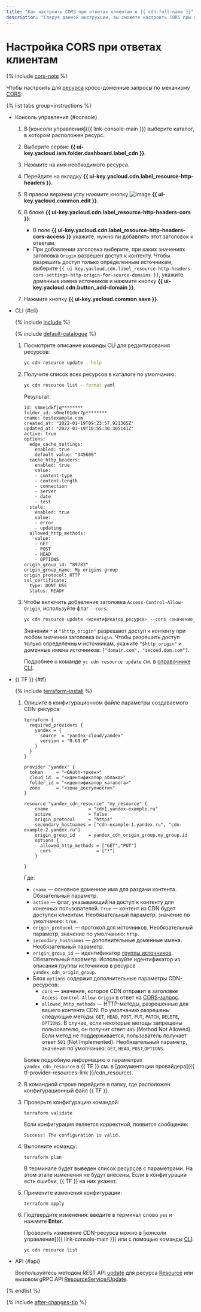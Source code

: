```yaml
---
title: "Как настроить CORS при ответах клиентам в {{ cdn-full-name }}"
description: "Следуя данной инструкции, вы сможете настроить CORS при ответах клиентам." 
---
```


# Настройка CORS при ответах клиентам

{% include [cors-note](../../../_includes/cdn/cors-note.md) %}

Чтобы настроить для [ресурса](../../concepts/resource.md) кросс-доменные запросы по механизму [CORS](../../concepts/cors.md):

{% list tabs group=instructions %}

- Консоль управления {#console}
  
  1. В [консоли управления]({{ link-console-main }}) выберите каталог, в котором расположен ресурс.

  1. Выберите сервис **{{ ui-key.yacloud.iam.folder.dashboard.label_cdn }}**.

  1. Нажмите на имя необходимого ресурса.

  1. Перейдите на вкладку **{{ ui-key.yacloud.cdn.label_resource-http-headers }}**.

  1. В правом верхнем углу нажмите кнопку ![image](../../../_assets/console-icons/pencil.svg) **{{ ui-key.yacloud.common.edit }}**.
  
  1. В блоке **{{ ui-key.yacloud.cdn.label_resource-http-headers-cors }}**:

      * В поле **{{ ui-key.yacloud.cdn.label_resource-http-headers-cors-access }}** укажите, нужно ли добавлять этот заголовок к ответам.
      * При добавлении заголовка выберите, при каких значениях заголовка `Origin` разрешен доступ к контенту. Чтобы разрешить доступ только определенным источникам, выберите `{{ ui-key.yacloud.cdn.label_resource-http-headers-cors-settings-http-origin-for-source-domains }}`, укажите доменные имена источников и нажмите кнопку **{{ ui-key.yacloud.cdn.button_add-domain }}**.

  1. Нажмите кнопку **{{ ui-key.yacloud.common.save }}**.

- CLI {#cli}
  
  {% include [include](../../../_includes/cli-install.md) %}

  {% include [default-catalogue](../../../_includes/default-catalogue.md) %}
  
  1. Посмотрите описание команды CLI для редактирования ресурсов:
  
      ```bash
      yc cdn resource update --help
      ```

  1. Получите список всех ресурсов в каталоге по умолчанию:

      ```bash
      yc cdn resource list --format yaml
      ```
  
      Результат:

      ```text
      id: s0me1dkfjq********
      folder_id: s0mef01der7p********
      cname: testexample.com
      created_at: "2022-01-19T09:23:57.921365Z"
      updated_at: "2022-01-19T10:55:30.305141Z"
      active: true
      options:
        edge_cache_settings:
          enabled: true
          default value: "345600"
        cache_http_headers:
          enabled: true
          value:
          - content-type
          - content-length
          - connection
          - server
          - date
          - test
        stale:
          enabled: true
          value:
          - error
          - updating
        allowed_http_methods:
          value:
          - GET
          - POST
          - HEAD
          - OPTIONS
      origin_group_id: "89783"
      origin_group_name: My origins group
      origin_protocol: HTTP
      ssl_certificate:
        type: DONT_USE
        status: READY
      ```

  1. Чтобы включить добавление заголовка `Access-Control-Allow-Origin`, используйте флаг `--cors`:

      ```bash
      yc cdn resource update <идентификатор_ресурса> --cors <значение_CORS>
      ```
      Значения `*` и `"$http_origin"` разрешают доступ к контенту при любом значении заголовка `Origin`. Чтобы разрешить доступ только определенным источникам, укажите `"$http_origin"` и доменные имена источников: `["domain.com", "second.dom.com"]`.

      Подробнее о команде `yc cdn resource update` см. в [справочнике CLI](../../../cli/cli-ref/managed-services/cdn/resource/update.md).

- {{ TF }} {#tf}

  {% include [terraform-install](../../../_includes/terraform-install.md) %}

  1. Опишите в конфигурационном файле параметры создаваемого CDN-ресурса:

      
      ```hcl
      terraform {
        required_providers {
          yandex = {
            source  = "yandex-cloud/yandex"
            version = "0.69.0"
          }
        }
      }

      provider "yandex" {
        token     = "<OAuth-токен>"
        cloud_id  = "<идентификатор_облака>"
        folder_id = "<идентификатор_каталога>"
        zone      = "<зона_доступности>"
      }

      resource "yandex_cdn_resource" "my_resource" {
          cname               = "cdn1.yandex-example.ru"
          active              = false
          origin_protocol     = "https"
          secondary_hostnames = ["cdn-example-1.yandex.ru", "cdn-example-2.yandex.ru"]
          origin_group_id     = yandex_cdn_origin_group.my_group.id
          options {
            allowed_http_methods = ["GET","PUT"]
            cors                 = ["*"]
          }

      }
      ```



      Где:

      * `cname` — основное доменное имя для раздачи контента. Обязательный параметр.
      * `active` — флаг, указывающий на доступ к контенту для конечных пользователей. `True` — контент из CDN будет доступен клиентам. Необязательный параметр, значение по умолчанию: `true`.
      * `origin_protocol` — протокол для источников. Необязательный параметр, значение по умолчанию: `http`.
      * `secondary_hostnames` — дополнительные доменные имена. Необязательный параметр.
      * `origin_group_id` — идентификатор [группы источников](../../concepts/origins.md). Обязательный параметр. Используйте идентификатор из описания группы источников в ресурсе `yandex_cdn_origin_group`.
      * Блок `options` содержит дополнительные параметры CDN-ресурсов:
         * `cors` — значение, которое CDN отправит в заголовке `Access-Control-Allow-Origin` в ответ на [CORS-запрос](../../concepts/cors.md).
         * `allowed_http_methods` — HTTP-методы, разрешенные для вашего контента CDN. По умолчанию разрешены следующие методы: `GET`, `HEAD`, `POST`, `PUT`, `PATCH`, `DELETE`, `OPTIONS`. В случае, если некоторые методы запрещены пользователю, он получит ответ `405` (Method Not Allowed). Если метод не поддерживается, пользователь получает ответ `501` (Not Implemented). Необязательный параметр, значения по умолчанию: `GET`, `HEAD`, `POST`,`OPTIONS`.

      Более подробную информацию о параметрах `yandex_cdn_resource` в {{ TF }} см. в [документации провайдера]({{ tf-provider-resources-link }}/cdn_resource).

  1. В командной строке перейдите в папку, где расположен конфигурационный файл {{ TF }}.

  1. Проверьте конфигурацию командой:
     ```
     terraform validate
     ```
     
     Если конфигурация является корректной, появится сообщение:
     
     ```
     Success! The configuration is valid.
     ```

  1. Выполните команду:
     ```
     terraform plan
     ```
  
     В терминале будет выведен список ресурсов с параметрами. На этом этапе изменения не будут внесены. Если в конфигурации есть ошибки, {{ TF }} на них укажет.

  1. Примените изменения конфигурации:
     ```
     terraform apply
     ```
     
  1. Подтвердите изменения: введите в терминал слово `yes` и нажмите **Enter**.

     Проверить изменение CDN-ресурса можно в [консоли управления]({{ link-console-main }}) или с помощью команды [CLI](../../../cli/quickstart.md):

     ```
     yc cdn resource list
     ```

- API {#api}

  Воспользуйтесь методом REST API [update](../../api-ref/Resource/update.md) для ресурса [Resource](../../api-ref/Resource/index.md) или вызовом gRPC API [ResourceService/Update](../../api-ref/grpc/resource_service.md#Update).
  
{% endlist %}

{% include [after-changes-tip](../../../_includes/cdn/after-changes-tip.md) %}
